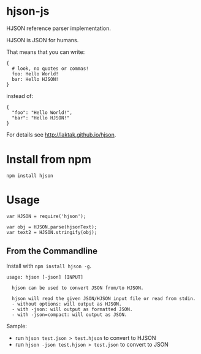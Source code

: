 # hjson-js

HJSON reference parser implementation.

HJSON is JSON for humans.

That means that you can write:
```
{
  # look, no quotes or commas!
  foo: Hello World!
  bar: Hello HJSON!
}
```

instead of:
```
{
  "foo": "Hello World!",
  "bar": "Hello HJSON!"
}
```

For details see http://laktak.github.io/hjson.


# Install from npm

```
npm install hjson
```

# Usage

```
var HJSON = require('hjson');

var obj = HJSON.parse(hjsonText);
var text2 = HJSON.stringify(obj);

```

## From the Commandline

Install with `npm install hjson -g`.

```
usage: hjson [-json] [INPUT]

  hjson can be used to convert JSON from/to HJSON.

  hjson will read the given JSON/HJSON input file or read from stdin.
  - without options: will output as HJSON.
  - with -json: will output as formatted JSON.
  - with -json=compact: will output as JSON.
```

Sample:
- run `hjson test.json > test.hjson` to convert to HJSON
- run `hjson -json test.hjson > test.json` to convert to JSON
